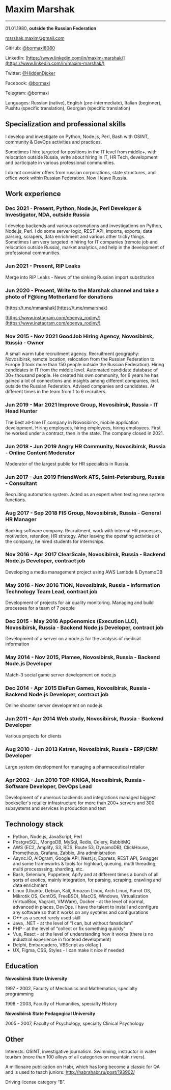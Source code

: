 # Maxim Marshak
____
01.01.1980, **outside the Russian Federation**

[marshak.maxim@gmail.com](mailto:maxim.goodjob@gmail.com)

GitHub: [@bormaxi8080](https://github.com/bormaxi8080/)

LinkedIn: [https://www.linkedin.com/in/maxim-marshak/](https://www.linkedin.com/in/maxim-marshak/)

Twitter: [@HiddenDjoker](https://twitter.com/HiddenDjoker)

Facebook: [@bormaxi](https://www.facebook.com/bormaxi/)

Telegram: @bormaxi

Languages: Russian (native), English (pre-intermediate), Italian (beginner), Pushtu (specific translation), Georgian (specific translation)

## Specialization and professional skills

I develop and investigate on Python, Node.js, Perl, Bash with OSINT, community & DevOps activities and practices.

Sometimes I hire targeted for positions in the IT level from middle+, with relocation outside Russia, write about hiring in IT, HR Tech, development and participate in various professional communities.

I do not consider offers from russian corporations, state structures, and office work within Russian Federation. Now I leave Russia.

## Work experience

### Dec 2021 - Present, Python, Node.js, Perl Developer & Investigator, NDA, outside Russia

I develop backends and various automations and investigations on Python, Node.js, Perl. I do some server logic, REST API, imports, exports, data parsing, scrapers, data enrichment and various other tricky things. Sometimes I am very targeted in hiring for IT companies (remote job and relocation outside Russia), market analytics, and help in the development of professional communities.

### Jun 2021 - Present, RIP Leaks

Merge into RIP Leaks - News of the sinking Russian import substitution

### Jun 2020 - Present, Write to the Marshak channel and take a photo of F@king Motherland for donations

[https://t.me/mmarshak](https://t.me/mmarshak)

[https://www.instagram.com/ebenya_rodiny/](https://www.instagram.com/ebenya_rodiny/)

### Nov 2015 - Nov 2021 GoodJob Hiring Agency, Novosibirsk, Russia - Owner

A small warm tube recruitment agency. Recruitment geography: Novosibirsk, remote location, relocation from the Russian Federation to Europe (I took more than 150 people outside the Russian Federation). Hiring candidates in IT from the middle level. Automated candidate database of 30+ thousand people. He created his own community, for 6 years he has gained a lot of connections and insights among different companies, incl. outside the Russian Federation. Advised companies and candidates. At different times in the team from 1 to 6 recruiters.

### Jun 2019 - Mar 2021 Improve Group, Novosibirsk, Russia - IT Head Hunter

The best all-time IT company in Novosibirsk, mobile application development. Hiring employees, hiring employees, hiring employees. First he worked under a contract, then in the state. The company closed in 2021.

### Jun 2018 - Jun 2019 Angry HR Community, Novosibirsk, Russia - Online Content Moderator

Moderator of the largest public for HR specialists in Russia.

### Jun 2017 - Jun 2019 FriendWork ATS, Saint-Petersburg, Russia - Consultant

Recruiting automation system. Acted as an expert when testing new system functions.

### Aug 2017 - Sep 2018 FIS Group, Novosibirsk, Russia - General HR Manager

Banking software company. Recruitment, work with internal HR processes, motivation, retention, HR strategy. After leaving the operating activities of the company, he hired students for internships.

### Nov 2016 - Apr 2017 ClearScale, Novosibirsk, Russia - Backend Node.js Developer, contract job

Developing a media management project using AWS Lambda & DynamoDB

### May 2016 - Nov 2016 TION, Novosibirsk, Russia - Information Technology Team Lead, contract job

Development of projects for air quality monitoring. Managing and build processes for a team of 7 people

### Dec 2015 - May 2016 AppGenomics (Execution LLC), Novosibirsk, Russia - Backend Node.js Developer, contract job

Development of a server on a node.js for the analysis of medical information

### May 2014 - Nov 2015, Plamee, Novosibirsk, Russia - Backend Node.js Developer

Match-3 social game server development on node.js

### Dec 2014 - Apr 2015 EleFun Games, Novosibirsk, Russia - Backend Node.js Developer, contract job

Online shooter server development on node.js

### Jun 2011 - Apr 2014 Web study, Novosibirsk, Russia - Backend Developer

Various projects for clients

### Aug 2010 - Jun 2013 Katren, Novosibirsk, Russia - ERP/CRM Developer

Large system development for managing a pharmaceutical retailer

### Apr 2002 - Jun 2010 TOP-KNIGA, Novosibirsk, Russia - Software Developer, DevOps Lead

Development of numerous backends and integrations managed biggest bookseller's retailer infrastructure for more than 200+ servers and 300 subsystems and services in production and test

## Technology stack

- Python, Node.js, JavaScript, Perl
- PostgreSQL, MongoDB, MySql, Redis, Celery, RabbitMQ
- AWS (EC2, Amplify, S3, RDS, Route 53, DynamoDB), ClickHouse, Prometheus, Grafana, Zabbix, Jira administration
- Async.IO, AIOgram, Google API, Nest.js, Express, REST API, Swagger and some frameworks & tools for highload, queuing, mutli threading, multi processssing, sharding, etc.
- Bash, Selenium, Puppeteer, Apify and at different times a bunch of all sorts of exotics, mainly integration, for parsing, scraping, crawling and data enrichment
- Linux (Ubuntu, Debian, Kali, Amazon Linux, Arch Linux, Parrot OS, Mikrotik OS, CentOS, FreeBSD), MacOS, Windows, Virtualization (VirtualBox, Vagrant, VMWare), Docker - at the level of normal, advanced in places, DevOps. I have the talent to install and configure any software so that it works on any systems and configurations
- C++ as a secret rarely used skill
- Java, .NET - at the level of “I can, but without fanaticism”
- PHP - at the level of “collect or fix something quickly”
- Vue, React - at the level of understanding how it works (there is no industrial experience in frontend development)
- Delphi, Embarcadero, VBScript as oldfag )
- UX, Figma, CSS, Styles - I can make it nice if needed

## Education

**Novosibirsk State University**

1997 - 2002, Faculty of Mechanics and Mathematics, specialty programming

1998 - 2003, Faculty of Humanities, specialty History  

**Novosibirsk State Pedagogical University**

2005 - 2007, Faculty of Psychology, specialty Clinical Psychology

## Other

Interests: OSINT, investigative journalism. Swimming, instructor in water tourism (more than 100 alloys of all categories on mountain rivers).

A millionaire publication on Habr, which has long become a classic for QA and is used to teach juniors: http://habrahabr.ru/post/193902/

Driving license category “B”.